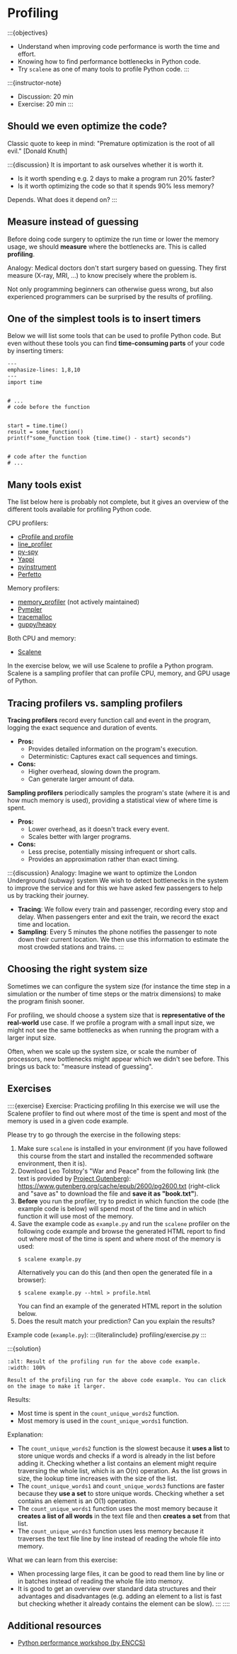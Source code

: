 # Profiling

:::{objectives}
- Understand when improving code performance is worth the time and effort.
- Knowing how to find performance bottlenecks in Python code.
- Try `scalene` as one of many tools to profile Python code.
:::

:::{instructor-note}
- Discussion: 20 min
- Exercise: 20 min
:::


## Should we even optimize the code?

Classic quote to keep in mind: "Premature optimization is the root of all evil." [Donald Knuth]

:::{discussion}
It is important to ask ourselves whether it is worth it.
- Is it worth spending e.g. 2 days to make a program run 20% faster?
- Is it worth optimizing the code so that it spends 90% less memory?

Depends. What does it depend on?
:::


## Measure instead of guessing

Before doing code surgery to optimize the run time or lower the memory usage,
we should **measure** where the bottlenecks are. This is called **profiling**.

Analogy: Medical doctors don't start surgery based on guessing. They first measure
(X-ray, MRI, ...) to know precisely where the problem is.

Not only programming beginners can otherwise guess wrong, but also experienced
programmers can be surprised by the results of profiling.


## One of the simplest tools is to insert timers

Below we will list some tools that can be used to profile Python code.
But even without these tools you can find **time-consuming parts** of your code
by inserting timers:



```{code-block} python
---
emphasize-lines: 1,8,10
---
import time


# ...
# code before the function


start = time.time()
result = some_function()
print(f"some_function took {time.time() - start} seconds")


# code after the function
# ...
```


## Many tools exist

The list below here is probably not complete, but it gives an overview of the
different tools available for profiling Python code.

CPU profilers:
- [cProfile and profile](https://docs.python.org/3/library/profile.html)
- [line_profiler](https://kernprof.readthedocs.io/)
- [py-spy](https://github.com/benfred/py-spy)
- [Yappi](https://github.com/sumerc/yappi)
- [pyinstrument](https://pyinstrument.readthedocs.io/)
- [Perfetto](https://perfetto.dev/docs/analysis/trace-processor-python)

Memory profilers:
- [memory_profiler](https://pypi.org/project/memory-profiler/) (not actively maintained)
- [Pympler](https://pympler.readthedocs.io/)
- [tracemalloc](https://docs.python.org/3/library/tracemalloc.html)
- [guppy/heapy](https://github.com/zhuyifei1999/guppy3/)

Both CPU and memory:
- [Scalene](https://github.com/plasma-umass/scalene)

In the exercise below, we will use Scalene to profile a Python program. Scalene
is a sampling profiler that can profile CPU, memory, and GPU usage of Python.


## Tracing profilers vs. sampling profilers

**Tracing profilers** record every function call and event in the program,
logging the exact sequence and duration of events.
- **Pros:**
  - Provides detailed information on the program's execution.
  - Deterministic: Captures exact call sequences and timings.
- **Cons:**
  - Higher overhead, slowing down the program.
  - Can generate larger amount of data.

**Sampling profilers** periodically samples the program's state (where it is
and how much memory is used), providing a statistical view of where time is
spent.
- **Pros:**
  - Lower overhead, as it doesn't track every event.
  - Scales better with larger programs.
- **Cons:**
  - Less precise, potentially missing infrequent or short calls.
  - Provides an approximation rather than exact timing.

:::{discussion} Analogy: Imagine we want to optimize the London Underground (subway) system
We wish to detect bottlenecks in the system to improve the service and for this we have
asked few passengers to help us by tracking their journey.
- **Tracing**: We follow every train and passenger, recording every stop
  and delay. When passengers enter and exit the train, we record the exact time
  and location.
- **Sampling**: Every 5 minutes the phone notifies the passenger to note
  down their current location. We then use this information to estimate
  the most crowded stations and trains.
:::


## Choosing the right system size

Sometimes we can configure the system size (for instance the time step in a simulation
or the number of time steps or the matrix dimensions) to make the program finish sooner.

For profiling, we should choose a system size that is **representative of the real-world**
use case. If we profile a program with a small input size, we might not see the same
bottlenecks as when running the program with a larger input size.

Often, when we scale up the system size, or scale the number of processors, new bottlenecks
might appear which we didn't see before. This brings us back to: "measure instead of guessing".


## Exercises

::::{exercise} Exercise: Practicing profiling
In this exercise we will use the Scalene profiler to find out where most of the time is spent
and most of the memory is used in a given code example.

Please try to go through the exercise in the following steps:
1. Make sure `scalene` is installed in your environment (if you have followed
   this course from the start and installed the recommended software
   environment, then it is).
1. Download Leo Tolstoy's "War and Peace" from the following link (the text is
   provided by [Project Gutenberg](https://www.gutenberg.org/)):
   <https://www.gutenberg.org/cache/epub/2600/pg2600.txt>
   (right-click and "save as" to download the file and **save it as "book.txt"**).
1. **Before** you run the profiler, try to predict in which function the code
   (the example code is below)
   will spend most of the time and in which function it will use most of the
   memory.
1. Save the example code as `example.py` and
   run the `scalene` profiler on the following code example and browse the
   generated HTML report to find out where most of the time is spent and where
   most of the memory is used:
   ```console
   $ scalene example.py
   ```
   Alternatively you can do this (and then open the generated file in a browser):
   ```console
   $ scalene example.py --html > profile.html
   ```
   You can find an example of the generated HTML report in the solution below.
1. Does the result match your prediction? Can you explain the results?

Example code (`example.py`):
:::{literalinclude} profiling/exercise.py
:::

:::{solution}
  ```{figure} profiling/exercise.png
  :alt: Result of the profiling run for the above code example.
  :width: 100%

  Result of the profiling run for the above code example. You can click on the image to make it larger.
  ```

  Results:
  - Most time is spent in the `count_unique_words2` function.
  - Most memory is used in the `count_unique_words1` function.

  Explanation:
  - The `count_unique_words2` function is the slowest because it **uses a list**
    to store unique words and checks if a word is already in the list before
    adding it.
    Checking whether a list contains an element might require traversing the
    whole list, which is an O(n) operation. As the list grows in size,
    the lookup time increases with the size of the list.
  - The `count_unique_words1` and `count_unique_words3` functions are faster
    because they **use a set** to store unique words.
    Checking whether a set contains an element is an O(1) operation.
  - The `count_unique_words1` function uses the most memory because it **creates
    a list of all words** in the text file and then **creates a set** from that
    list.
  - The `count_unique_words3` function uses less memory because it traverses
    the text file line by line instead of reading the whole file into memory.

  What we can learn from this exercise:
  - When processing large files, it can be good to read them line by line
    or in batches
    instead of reading the whole file into memory.
  - It is good to get an overview over standard data structures and their
    advantages and disadvantages (e.g. adding an element to a list is fast but checking whether
    it already contains the element can be slow).
  :::
::::


## Additional resources

- [Python performance workshop (by ENCCS)](https://enccs.github.io/python-perf/profile/)
